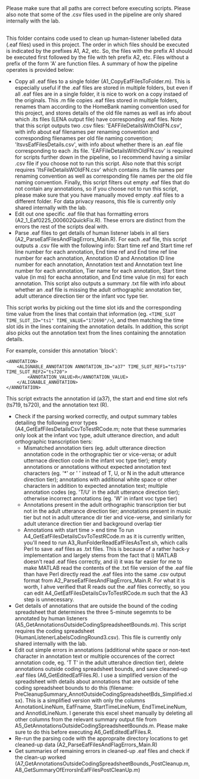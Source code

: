 ##
Please make sure that all paths are correct before executing scripts. Please also note that some of the .csv files used in the pipeline are only shared internally with the lab. 
## 

This folder contains code used to clean up human-listener labelled data (.eaf files) used in this project. The order in which files should be executed is indicated by the prefixes A1, A2, etc. So, the files with the prefix A1 should be executed first followed by the file with teh prefix A2, etc. Files without a prefix of the form 'A<number>' are function files. A summary of how the pipeline operates is provided below:
  
  - Copy all .eaf files to a single folder (A1_CopyEafFilesToFolder.m). This is especially useful if the .eaf files are stored in multiple folders, but even if all .eaf files are in a single folder, it is nice to work on a copy instaed of the originals. This .m file copies .eaf files stored in multiple folders, renames tham according to the HomeBank naming convention used for this project, and stores details of the old file names as well as info about which .its files (LENA output file) have corresponding .eaf files. Note that this script outputs two .csv files: 'EAFFileDetailsWithOldFN.csv', with info about eaf filenames per renaming convention and corresponding filenames per old file naming convention; 'ItsvsEafFilesDetails.csv', with info about whether there is an .eaf file corresponding to each .its file. 'EAFFileDetailsWithOldFN.csv' is required for scripts further down in the pipeline, so I recommend having a similar .csv file if you choose not to run this script. Also note that this script requires 'ItsFileDetailsWOldFN.csv' which contains .its file names per renaming convention as well as corresponding file names per the old file naming convention. Finally, this script filters out empty .eaf files that do not contain any annotations, so if you choose not to run this script, please make sure that you have manually moved empty .eaf files to a different folder. For data privacy reasons, this file is currently only shared internally with the lab. 
  - Edit out one specific .eaf file that has formatting errors (A2_1_Eaf0225_000602QuickFix.R). These errors are distinct from the errors the rest of the scripts deal with.
  - Parse .eaf files to get details of human listener labels in all tiers (A2_ParseEafFilesAndFlagErrors_Main.R). For each .eaf file, this script outputs a .csv file with the following info: Start time ref and Start time ref line number for each annotation, End time ref and End time ref line number for each annotation, Annotation ID and Annotation ID line number for each annotation, Annotation text and Annotation text line number for each annotation, Tier name for each annotation, Start time value (in ms) for eacha annotation, and End time value (in ms) for each annotation. This script also outputs a summary .txt file with info about whether an .eaf file is missing the adult orthographic annotation tier, adult utterance direction tier or the infant voc type tier.
  
  This script works by picking out the time slot ids and the corresponding time value from the lines that contain that information (eg. ```<TIME_SLOT TIME_SLOT_ID="ts1" TIME_VALUE="172690"/>```), and then matching the time slot ids in the lines containing the annotation details. In addition, this script also picks out the annotation text from the lines containing the annotation details. 
  
  For example, consider this annotation 'block':
  ```
  <ANNOTATION>
      <ALIGNABLE_ANNOTATION ANNOTATION_ID="a37" TIME_SLOT_REF1="ts719" TIME_SLOT_REF2="ts720">
          <ANNOTATION_VALUE>R</ANNOTATION_VALUE>
      </ALIGNABLE_ANNOTATION>
  </ANNOTATION>
  ```
  
  This script extracts the annotation id (a37), the start and end time slot refs (ts719, ts720), and the annotation text (R).
            
  - Check if the parsing worked correctly, and output summary tables detailing the following error types (A4_GetEafFilesDetailsCsvToTestRCode.m; note that these summaries only look at the infant voc type, adult utterance direction, and adult orthographic transcription tiers:
      - Mismatched annotation tiers (eg. adult utterance direction annotation code in the orthographic tier or vice-versa; or adult utternace direction code in the infant voc type tier); empty annotations or annotations without expected annotation text characters (eg. '*' or ' ' instead of T, U, or N in the adult utterance direction tier); annotations with additional white space or other characters in addition to expected annotation text; multiple annotation codes (eg. 'T/U' in the adult utterance direction tier); otherwise incorrect annotations (eg. 'W' in infant voc type tier)
      - Annotations present in the adult orthographic transcription tier but not in the adult utterance direction tier; annotations present in music tier but not in adult utterance dir tier and vice-verse, and similarly for adult uterance direction tier and background overlap tier
      - Annotations with start time > end time
  To run A4_GetEafFilesDetailsCsvToTestRCode.m as it is currently written, you'll need to run A3_RunFolderReadEafFilesAsText.sh, which calls Perl to save .eaf files as .txt files. This is because of a rather hack-y implementation and largely stems from the fact that i) MATLAB doesn't read .eaf files correctly, and ii) it was far easier for me to make MATLAB read the contents of the .txt file version of the .eaf file than have Perl directly read the .eaf files into the same .csv output format from A2_ParseEafFilesAndFlagErrors_Main.R. For what it is worth, I ahve verified that R reads out the .eaf files correctly, so you can edit A4_GetEafFilesDetailsCsvToTestRCode.m such that the A3 step is unnecessary. 
  - Get details of annotations that are outside the bound of the coding spreadsheet that determines the three 5-minute segemnts to be annotated by human listeners (A5_GetAnnotationsOutsideCodingSpreadsheetBounds.m). This script requires the coding spreadsheet (HumanListenerLabelsCodingRound3.csv). This file is currently only shared internally with the lab. 
  - Edit out simple errors in annotations (additional white space or non-text character in annotation text or multiple occurences of the correct annotation code, eg. 'T T' in the adult utterahce direction tier), delete annotations outside coding spreadsheet bounds, and save cleaned-up .eaf files (A6_GetEditedEafFiles.R). I use a simplified version of the spreadsheet with details about annotations that are outside of tehe coding spreadsheet bounds to do this (filename: PreCleanupSummary_AnnotOutsideCodingSpreadsheetBds_Simplified.xlsx). This is a simplified version with only the columns AnnotationLineNum, EafFname, StartTimeLineNum, EndTimeLineNum, and AnnotIdLineNum. I generate this excel sheet manually by deleting all other columns from the relevant summary output file from A5_GetAnnotationsOutsideCodingSpreadsheetBounds.m. Please make sure to do this before executing A6_GetEditedEafFiles.R. 
  - Re-run the parsing code with the appropraite directory locations to get cleaned-up data (A2_ParseEafFilesAndFlagErrors_Main.R)
  - Get summaries of remaining errors in cleaned-up .eaf files and check if the clean-up worked (A7_GetAnnotationsOutsideCodingSpreadsheetBounds_PostCleanup.m, A8_GetSummaryOfErrorsInEafFilesPostCleanUp.m)


  




